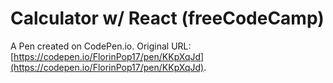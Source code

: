 # Calculator w/ React (freeCodeCamp)

A Pen created on CodePen.io. Original URL: [https://codepen.io/FlorinPop17/pen/KKpXqJd](https://codepen.io/FlorinPop17/pen/KKpXqJd).


